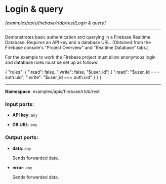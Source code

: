 # Login & query

_[examples/apis/firebase/rtdb/rest/Login & query]_

---

Demonstrates basic authentication and querying in a Firebase Realtime Database. Requires an API key and a database URL. (Obtained from the Firebase console's "Project Overview" and "Realtime Database" tabs.)

For the example to work the Firebase project must allow anonymous login and database rules must be set up as follows:

{
  "rules": {
    ".read": false,
    ".write": false,
    "$user_id": {
      ".read": "$user_id === auth.uid",
      ".write": "$user_id === auth.uid"
    }
  }
}

---

__Namespace__: examples/apis/firebase/rtdb/rest

### Input ports:

* __API key__: ` any `


* __DB URL__: ` any `

### Output ports:

* __data__: ` any `

    Sends forwarded data.


* __error__: ` any `

    Sends forwarded data.


